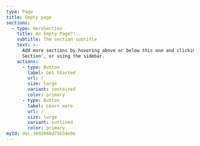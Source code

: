 ```yaml
---
type: Page
title: Empty page
sections:
  - type: HeroSection
    title: An Empty Page?!..
    subtitle: The section subtitle
    text: >-
      Add more sections by hovering above or below this one and clicking '+ Add
      Section', or using the sidebar.
    actions:
      - type: Button
        label: Get Started
        url: /
        size: large
        variant: contained
        color: primary
      - type: Button
        label: Learn more
        url: /
        size: large
        variant: outlined
        color: primary
myId: doc.3092066d75b34e9e
---
```

